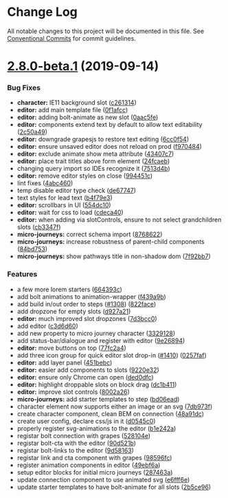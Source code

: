 # Change Log

All notable changes to this project will be documented in this file.
See [Conventional Commits](https://conventionalcommits.org) for commit guidelines.

# [2.8.0-beta.1](https://github.com/bolt-design-system/bolt/compare/v2.7.0...v2.8.0-beta.1) (2019-09-14)


### Bug Fixes

* **character:** IE11 background slot ([c261314](https://github.com/bolt-design-system/bolt/commit/c261314))
* **editor:** add main template file ([0f1afcc](https://github.com/bolt-design-system/bolt/commit/0f1afcc))
* **editor:** adding bolt-animate as new slot ([0aac5fe](https://github.com/bolt-design-system/bolt/commit/0aac5fe))
* **editor:** components extend text by default to allow text editability ([2c50a49](https://github.com/bolt-design-system/bolt/commit/2c50a49))
* **editor:** downgrade grapesjs to restore text editing ([6cc0f54](https://github.com/bolt-design-system/bolt/commit/6cc0f54))
* **editor:** ensure unsaved editor does not reload on prod ([f970484](https://github.com/bolt-design-system/bolt/commit/f970484))
* **editor:** exclude animate show meta attribute ([43407c7](https://github.com/bolt-design-system/bolt/commit/43407c7))
* **editor:** place trait titles above form element ([24fcaeb](https://github.com/bolt-design-system/bolt/commit/24fcaeb))
* changing query import so IDEs recognize it ([7513d4b](https://github.com/bolt-design-system/bolt/commit/7513d4b))
* **editor:** remove editor styles on close ([994451c](https://github.com/bolt-design-system/bolt/commit/994451c))
* lint fixes ([4abc460](https://github.com/bolt-design-system/bolt/commit/4abc460))
* temp disable editor type check ([de67747](https://github.com/bolt-design-system/bolt/commit/de67747))
* text styles for lead text ([b4f79e3](https://github.com/bolt-design-system/bolt/commit/b4f79e3))
* **editor:** scrollbars in UI ([554dc10](https://github.com/bolt-design-system/bolt/commit/554dc10))
* **editor:** wait for css to load ([cdeca40](https://github.com/bolt-design-system/bolt/commit/cdeca40))
* **editor:** when adding via slotControls, ensure to not select grandchildren slots ([cb3347f](https://github.com/bolt-design-system/bolt/commit/cb3347f))
* **micro-journeys:** correct schema import ([8768622](https://github.com/bolt-design-system/bolt/commit/8768622))
* **micro-journeys:** increase robustness of parent-child components ([84bd753](https://github.com/bolt-design-system/bolt/commit/84bd753))
* **micro-journeys:** show pathways title in non-shadow dom ([7f92bb7](https://github.com/bolt-design-system/bolt/commit/7f92bb7))


### Features

* a few more lorem starters ([664393c](https://github.com/bolt-design-system/bolt/commit/664393c))
* add bolt animations to animation-wrapper ([f439a9b](https://github.com/bolt-design-system/bolt/commit/f439a9b))
* add build in/out order to steps ([#1308](https://github.com/bolt-design-system/bolt/issues/1308)) ([822face](https://github.com/bolt-design-system/bolt/commit/822face))
* add dropzone for empty slots ([d927a21](https://github.com/bolt-design-system/bolt/commit/d927a21))
* **editor:** much improved slot dropzones ([7d3bcc0](https://github.com/bolt-design-system/bolt/commit/7d3bcc0))
* add editor ([c3d6d60](https://github.com/bolt-design-system/bolt/commit/c3d6d60))
* add new property to micro journey character ([3329128](https://github.com/bolt-design-system/bolt/commit/3329128))
* add status-bar/dialogue and register with editor ([9e26894](https://github.com/bolt-design-system/bolt/commit/9e26894))
* **editor:** move buttons on top ([77fc2a4](https://github.com/bolt-design-system/bolt/commit/77fc2a4))
* add three icon group for quick editor slot drop-in ([#1410](https://github.com/bolt-design-system/bolt/issues/1410)) ([0257faf](https://github.com/bolt-design-system/bolt/commit/0257faf))
* **editor:** add layer panel ([451bebc](https://github.com/bolt-design-system/bolt/commit/451bebc))
* **editor:** easier add components to slots ([9220e32](https://github.com/bolt-design-system/bolt/commit/9220e32))
* **editor:** ensure only Chrome can open ([ded0dfc](https://github.com/bolt-design-system/bolt/commit/ded0dfc))
* **editor:** highlight droppable slots on block drag ([dc1b411](https://github.com/bolt-design-system/bolt/commit/dc1b411))
* **editor:** improve slot controls ([8002a26](https://github.com/bolt-design-system/bolt/commit/8002a26))
* **micro-journeys:** add starter templates to step ([bd06ead](https://github.com/bolt-design-system/bolt/commit/bd06ead))
* character element now supports either an image or an svg ([7db973f](https://github.com/bolt-design-system/bolt/commit/7db973f))
* create character component, clean BEM on connection ([48a91dc](https://github.com/bolt-design-system/bolt/commit/48a91dc))
* create user config, declare css/js in it ([d0545c0](https://github.com/bolt-design-system/bolt/commit/d0545c0))
* properly register svg-animations to the editor ([b1e242a](https://github.com/bolt-design-system/bolt/commit/b1e242a))
* registar bolt connection with grapes ([528104e](https://github.com/bolt-design-system/bolt/commit/528104e))
* registar bolt-cta with the editor ([90d521b](https://github.com/bolt-design-system/bolt/commit/90d521b))
* registar bolt-links to the editor ([9d58163](https://github.com/bolt-design-system/bolt/commit/9d58163))
* registar link and cta component with grapes ([98596fc](https://github.com/bolt-design-system/bolt/commit/98596fc))
* register animation components in editor ([49ebf6a](https://github.com/bolt-design-system/bolt/commit/49ebf6a))
* setup editor blocks for initial micro journeys ([287463a](https://github.com/bolt-design-system/bolt/commit/287463a))
* update connection component to use animated svg ([e6fff6e](https://github.com/bolt-design-system/bolt/commit/e6fff6e))
* update starter templates to have bolt-animate for all slots ([2b5ce96](https://github.com/bolt-design-system/bolt/commit/2b5ce96))
